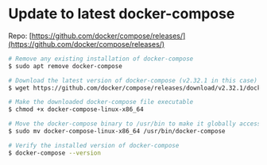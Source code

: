 # Update to latest docker-compose

Repo: [https://github.com/docker/compose/releases/](https://github.com/docker/compose/releases/)

```bash
# Remove any existing installation of docker-compose
$ sudo apt remove docker-compose

# Download the latest version of docker-compose (v2.32.1 in this case) for Linux (x86_64 architecture)
$ wget https://github.com/docker/compose/releases/download/v2.32.1/docker-compose-linux-x86_64

# Make the downloaded docker-compose file executable
$ chmod +x docker-compose-linux-x86_64

# Move the docker-compose binary to /usr/bin to make it globally accessible
$ sudo mv docker-compose-linux-x86_64 /usr/bin/docker-compose

# Verify the installed version of docker-compose
$ docker-compose --version
```